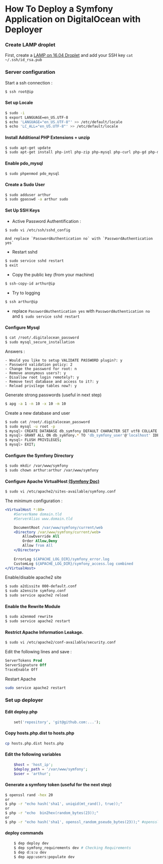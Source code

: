 How To Deploy a Symfony Application on DigitalOcean with Deployer
=================================================================


### Create LAMP droplet

First, create a [LAMP on 16.04 Droplet](https://www.digitalocean.com/products/one-click-apps/lamp/)
and add your SSH key `cat ~/.ssh/id_rsa.pub`

### Server configuration

Start a ssh connection :

```bash
$ ssh root@ip
```
#### Set up Locale

```bash   
$ sudo -i 
$ export LANGUAGE=en_US.UTF-8
$ echo 'LANGUAGE="en_US.UTF-8"' >> /etc/default/locale
$ echo 'LC_ALL="en_US.UTF-8"' >> /etc/default/locale
```    
#### Install Additional PHP Extensions + unzip

```bash
$ sudo apt-get update
$ sudo apt-get install php-intl php-zip php-mysql php-curl php-gd php-mbstring php-mcrypt php-xml php-xmlrpc unzip
```   
#### Enable pdo_mysql

```bash
$ sudo phpenmod pdo_mysql
```

#### Create a Sudo User

```bash
$ sudo adduser arthur
$ sudo gpasswd -a arthur sudo
```    
#### Set Up SSH Keys
   
- Active Password Authentification :

```bash
$ sudo vi /etc/ssh/sshd_config
```    
    And replace `PasswordAuthentication no` with `PasswordAuthentication yes`
    
- Restart sshd 
   
```bash            
$ sudo service sshd restart    
$ exit
```
- Copy the public key (from your machine)
```bash
$ ssh-copy-id arthur@ip
```
    
- Try to logging
```bash
$ ssh arthur@ip
```
    
- replace `PasswordAuthentication yes` with `PasswordAuthentication no` and `$ sudo service sshd restart`

#### Configure Mysql

```bash
$ cat /root/.digitalocean_password
$ sudo mysql_secure_installation
```   
Answers :
    
    - Would you like to setup VALIDATE PASSWORD plugin?: y
    - Password validation policy: 2
    - Change the password for root: n
    - Remove anonymous users?: y
    - Disallow root login remotely?: y
    - Remove test database and access to it?: y
    - Reload privilege tables now?: y
 
Generate strong passwords (useful in next step)

```bash
$ apg -a 1 -n 10 -x 10 -m 10
```
Create a new database and user

```bash
$ sudo cat /root/.digitalocean_password   
$ sudo mysql -u root -p
$ mysql> CREATE DATABASE db_symfony DEFAULT CHARACTER SET utf8 COLLATE utf8_unicode_ci;
$ mysql> GRANT ALL ON db_symfony.* TO 'db_symfony_user'@'localhost' IDENTIFIED BY 'a_strong_password';
$ mysql> FLUSH PRIVILEGES;
$ mysql> EXIT;
``` 
#### Configure the Symfony Directory

```bash 
$ sudo mkdir /var/www/symfony
$ sudo chown arthur:arthur /var/www/symfony
```

#### Configure Apache VirtualHost [(Symfony Doc)](http://symfony.com/doc/current/setup/web_server_configuration.html)

```bash 
$ sudo vi /etc/apache2/sites-available/symfony.conf
``` 
The minimum configuration : 
```apache    
<VirtualHost *:80>
    #ServerName domain.tld
    #ServerAlias www.domain.tld

    DocumentRoot /var/www/symfony/current/web
    <Directory /var/www/symfony/current/web>
        AllowOverride All
        Order Allow,Deny
        Allow from All
    </Directory>
    
    ErrorLog ${APACHE_LOG_DIR}/symfony_error.log
    CustomLog ${APACHE_LOG_DIR}/symfony_access.log combined     
</VirtualHost>
```          
Enable/disable apache2 site 
```bash          
$ sudo a2dissite 000-default.conf
$ sudo a2ensite symfony.conf
$ sudo service apache2 reload 
```    
#### Enable the Rewrite Module
 ```bash 
$ sudo a2enmod rewrite
$ sudo service apache2 restart
```   
   
#### Restrict Apache Information Leakage.

```bash 
$ sudo vi /etc/apache2/conf-available/security.conf 
```    
    
Edit the following lines and save :

```apache       
ServerTokens Prod
ServerSignature Off
TraceEnable Off
```   
Restart Apache

```bash 
sudo service apache2 restart
``` 

### Set up deployer 

#### Edit deploy.php

```php
    set('repository', 'git@github.com:...');
```

#### Copy hosts.php.dist to hosts.php

```bash
cp hosts.php.dist hosts.php
```

#### Edit the following variables

```php
    $host = 'host_ip';
    $deploy_path = '/var/www/symfony';
    $user = 'arthur';
```

#### Generate a symfony token (useful for the next step)

```bash
$ openssl rand -hex 20 
or 
$ php -r "echo hash('sha1', uniqid(mt_rand(), true));"
or
$ php -r "echo  bin2hex(random_bytes(23));"
or
$ php -r "echo hash('sha1', openssl_random_pseudo_bytes(23));" #openssl required
```

#### deploy commands

```bash
    $ dep deploy dev
    $ dep symfony_requirements dev # Checking Requirements
    $ dep d:s:u dev
    $ dep app:users:populate dev
```